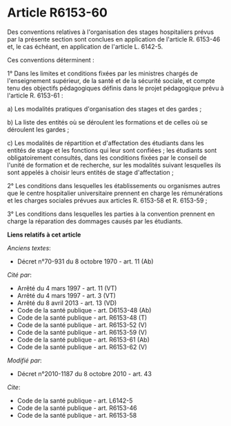 # Article R6153-60

Des conventions relatives à l'organisation des stages hospitaliers prévus par la présente section sont conclues en
application de l'article R. 6153-46 et, le cas échéant, en application de l'article L. 6142-5. 

Ces conventions déterminent : 

1° Dans les limites et conditions fixées par les ministres chargés de l'enseignement supérieur, de la santé et de la sécurité
sociale, et compte tenu des objectifs pédagogiques définis dans le projet pédagogique prévu à l'article R. 6153-61 : 

a) Les modalités pratiques d'organisation des stages et des gardes ; 

b) La liste des entités où se déroulent les formations et de celles où se déroulent les gardes ; 

c) Les modalités de répartition et d'affectation des étudiants dans les entités de stage et les fonctions qui leur sont
confiées ; les étudiants sont obligatoirement consultés, dans les conditions fixées par le conseil de l'unité de formation et
de recherche, sur les modalités suivant lesquelles ils sont appelés à choisir leurs entités de stage d'affectation ; 

2° Les conditions dans lesquelles les établissements ou organismes autres que le centre hospitalier universitaire prennent en
charge les rémunérations et les charges sociales prévues aux articles R. 6153-58 et R. 6153-59 ; 

3° Les conditions dans lesquelles les parties à la convention prennent en charge la réparation des dommages causés par les
étudiants.

**Liens relatifs à cet article**

_Anciens textes_:

  - Décret n°70-931 du 8 octobre 1970 - art. 11 (Ab)

_Cité par_:

  - Arrêté du 4 mars 1997 - art. 11 (VT)
  - Arrêté du 4 mars 1997 - art. 3 (VT)
  - Arrêté du 8 avril 2013 - art. 13 (VD)
  - Code de la santé publique - art. D6153-48 (Ab)
  - Code de la santé publique - art. R6153-48 (T)
  - Code de la santé publique - art. R6153-52 (V)
  - Code de la santé publique - art. R6153-59 (V)
  - Code de la santé publique - art. R6153-61 (Ab)
  - Code de la santé publique - art. R6153-62 (V)

_Modifié par_:

  - Décret n°2010-1187 du 8 octobre 2010 - art. 43

_Cite_:

  - Code de la santé publique - art. L6142-5
  - Code de la santé publique - art. R6153-46
  - Code de la santé publique - art. R6153-58
